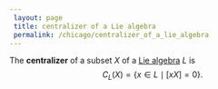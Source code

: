 ```yaml
---
 layout: page
 title: centralizer of a Lie algebra
 permalink: /chicago/centralizer_of_a_lie_algebra
---
```

The **centralizer** of a subset $X$ of a [Lie algebra](https://mathgloss.github.io/MathGloss/chicago/Lie_algebra) $L$ is $$C_L(X) = \{x\in L \mid [xX]=0\}.$$